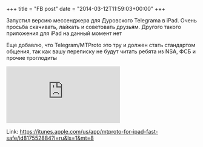+++
title = "FB post"
date = "2014-03-12T11:59:03+00:00"
+++

Запустил версию мессенджера для Дуровского Telegramа в iPad. Очень просьба скачивать, лайкать и советовать друзьям. Другого такого приложения для iPad на данный момент нет

Еще добавлю, что Telegram/MTProto это тру и должен стать стандартом общения, так как вашу переписку не будут читать ребята из NSA, ФСБ и прочие троглодиты



![Photo](https://external.xx.fbcdn.net/safe_image.php?w=130&h=130&url=http%3A%2F%2Fa5.mzstatic.com%2Fus%2Fr30%2FPurple4%2Fv4%2Fb3%2Fc1%2F84%2Fb3c18428-1baf-fc32-fd66-90a28cce2f21%2Fmzl.dnqgfixv.png&cfs=1&_nc_hash=AQDwZDJpPI7K2TBC)


Link: https://itunes.apple.com/us/app/mtproto-for-ipad-fast-safe/id817552884?l=ru&ls=1&mt=8
